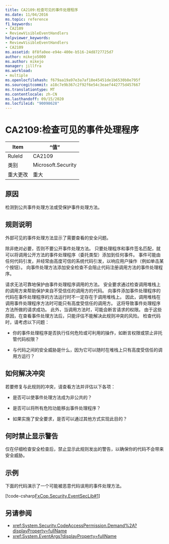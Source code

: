 ```yaml
---
title: CA2109:检查可见的事件处理程序
ms.date: 11/04/2016
ms.topic: reference
f1_keywords:
- CA2109
- ReviewVisibleEventHandlers
helpviewer_keywords:
- ReviewVisibleEventHandlers
- CA2109
ms.assetid: 8f8fa0ee-e94e-400e-b516-24d8727725d7
author: mikejo5000
ms.author: mikejo
manager: jillfra
ms.workload:
- multiple
ms.openlocfilehash: f679aa19a97e3a7af18e45451de1b6530b8e795f
ms.sourcegitcommit: a18c7e9b367c2f92f6e54c3eaef442775d457667
ms.translationtype: MT
ms.contentlocale: zh-CN
ms.lasthandoff: 09/15/2020
ms.locfileid: "90098628"
---
```

# <a name="ca2109-review-visible-event-handlers"></a>CA2109:检查可见的事件处理程序

|Item|“值”|
|-|-|
|RuleId|CA2109|
|类别|Microsoft.Security|
|重大更改|重大|

## <a name="cause"></a>原因
检测到公共事件处理方法或受保护事件处理方法。

## <a name="rule-description"></a>规则说明
外部可见的事件处理方法显示了需要查看的安全问题。

除非绝对必要，否则不要公开事件处理方法。 只要处理程序和事件签名匹配，就可以将调用公开方法的事件处理程序（委托类型）添加到任何事件。 事件可能由任何代码引发，并经常由高度可信的系统代码引发，以响应用户操作（例如单击某个按钮）。 向事件处理方法添加安全检查不会阻止代码注册调用方法的事件处理程序。

请求无法可靠地保护由事件处理程序调用的方法。 安全要求通过检查调用堆栈上的调用方来帮助保护来自不受信任的调用方的代码。 向事件添加事件处理程序的代码在事件处理程序的方法运行时不一定存在于调用堆栈上。 因此，调用堆栈在调用事件处理程序方法时可能只有高度受信任的调用方。 这将导致事件处理程序方法所做的请求成功。 此外，当调用方法时，可能会断言请求的权限。 由于这些原因，在查看事件处理方法后，只能评估不能解决此规则冲突的风险。 检查代码时，请考虑以下问题：

- 你的事件处理程序是否执行任何危险或可利用的操作，如断言权限或禁止非托管代码权限？

- 与代码之间的安全威胁是什么，因为它可以随时在堆栈上只有高度受信任的调用方运行？

## <a name="how-to-fix-violations"></a>如何解决冲突
若要修复与此规则的冲突，请查看方法并评估以下各项：

- 是否可以使事件处理方法成为非公共的？

- 是否可以将所有危险功能移出事件处理程序？

- 如果实施了安全要求，是否可以通过其他方式实现此目的？

## <a name="when-to-suppress-warnings"></a>何时禁止显示警告
仅在仔细检查安全检查后，禁止显示此规则发出的警告，以确保你的代码不会带来安全威胁。

## <a name="example"></a>示例
下面的代码演示了一个可能被恶意代码误用的事件处理方法。

[!code-csharp[FxCop.Security.EventSecLib#1](../code-quality/codesnippet/CSharp/ca2109-review-visible-event-handlers_1.cs)]

## <a name="see-also"></a>另请参阅

- <xref:System.Security.CodeAccessPermission.Demand%2A?displayProperty=fullName>
- <xref:System.EventArgs?displayProperty=fullName>
